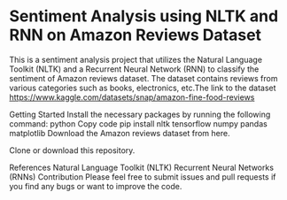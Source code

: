 # Sentiment Analysis using NLTK and RNN on Amazon Reviews Dataset
This is a sentiment analysis project that utilizes the Natural Language Toolkit (NLTK) and a Recurrent Neural Network (RNN) to classify the sentiment of Amazon reviews dataset. The dataset contains reviews from various categories such as books, electronics, etc.The link to the dataset https://www.kaggle.com/datasets/snap/amazon-fine-food-reviews 

Getting Started
Install the necessary packages by running the following command:
python
Copy code
pip install nltk tensorflow numpy pandas matplotlib
Download the Amazon reviews dataset from here.

Clone or download this repository.


References
Natural Language Toolkit (NLTK)
Recurrent Neural Networks (RNNs)
Contribution
Please feel free to submit issues and pull requests if you find any bugs or want to improve the code.





